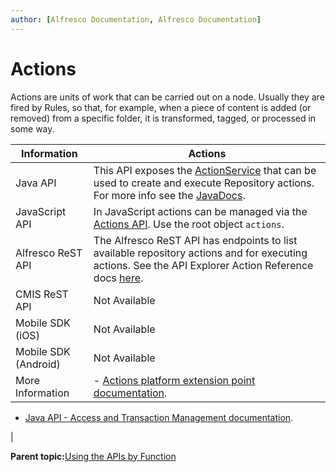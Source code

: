 ```yaml
---
author: [Alfresco Documentation, Alfresco Documentation]
---
```


# Actions

Actions are units of work that can be carried out on a node. Usually they are fired by Rules, so that, for example, when a piece of content is added \(or removed\) from a specific folder, it is transformed, tagged, or processed in some way.

|Information|Actions|
|-----------|-------|
|Java API|This API exposes the [ActionService](dev-services-action.md) that can be used to create and execute Repository actions. For more info see the [JavaDocs](http://dev.alfresco.com/resource/docs/java/org/alfresco/service/cmr/action/ActionService.html).|
|JavaScript API|In JavaScript actions can be managed via the [Actions API](API-JS-Actions.md). Use the root object `actions`.|
|Alfresco ReST API|The Alfresco ReST API has endpoints to list available repository actions and for executing actions. See the API Explorer Action Reference docs [here](https://api-explorer.alfresco.com/api-explorer/#/actions).|
|CMIS ReST API|Not Available|
|Mobile SDK \(iOS\)|Not Available|
|Mobile SDK \(Android\)|Not Available|
|More Information|-   [Actions platform extension point documentation](dev-extension-points-actions.md).
-   [Java API - Access and Transaction Management documentation](dev-extension-points-public-java-api.md).

|

**Parent topic:**[Using the APIs by Function](../concepts/dev-api-by-function.md)

